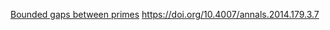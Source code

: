[Bounded gaps between primes](https://annals.math.princeton.edu/2014/179-3/p07)
https://doi.org/10.4007/annals.2014.179.3.7

